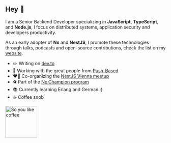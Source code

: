 ## Hey 👋

I am a Senior Backend Developer specializing in **JavaScript**, **TypeScript**, and **Node.js**, I focus on distributed systems, application security and developers productivity.

As an early adopter of **Nx** and **NestJS**, I promote these technologies through talks, podcasts and open-source contributions, check the list on my [website].

- ✏️ Writing on [dev.to]
- 💪 Working with the great people from [Push-Based]
- ❤️‍🔥 Co-organizing the [NestJS Vienna meetup](http://meetup.com/nestjs-vienna/)
- ⚽️ Part of the [Nx Champion program](https://nx.dev/community)
- 📚 Currently learning Erlang and German :)
- ☕️ Coffee snob

[website]: https://getlarge.eu
[dev.to]: https://dev.to/getlarge
[Push-Based]: https://push-based.io

<img src="https://github.com/user-attachments/assets/79edab3c-71ca-4add-a33b-2804ac24b582)" alt="So you like coffee" style="height: 100px; width:100px;"/>
